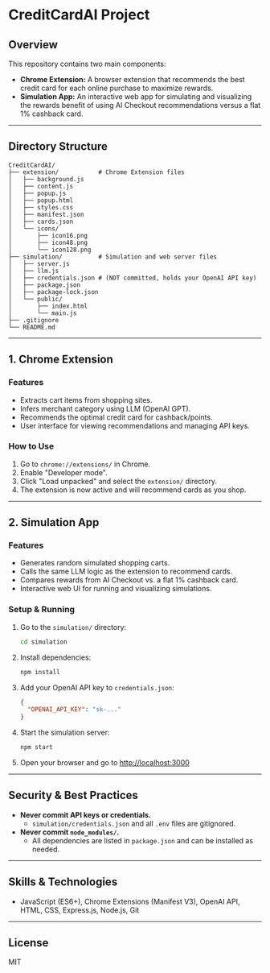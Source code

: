 # CreditCardAI Project

## Overview
This repository contains two main components:
- **Chrome Extension:** A browser extension that recommends the best credit card for each online purchase to maximize rewards.
- **Simulation App:** An interactive web app for simulating and visualizing the rewards benefit of using AI Checkout recommendations versus a flat 1% cashback card.

---

## Directory Structure

```
CreditCardAI/
├── extension/           # Chrome Extension files
│   ├── background.js
│   ├── content.js
│   ├── popup.js
│   ├── popup.html
│   ├── styles.css
│   ├── manifest.json
│   ├── cards.json
│   └── icons/
│       ├── icon16.png
│       ├── icon48.png
│       └── icon128.png
├── simulation/          # Simulation and web server files
│   ├── server.js
│   ├── llm.js
│   ├── credentials.json # (NOT committed, holds your OpenAI API key)
│   ├── package.json
│   ├── package-lock.json
│   └── public/
│       ├── index.html
│       └── main.js
├── .gitignore
└── README.md
```

---

## 1. Chrome Extension

### Features
- Extracts cart items from shopping sites.
- Infers merchant category using LLM (OpenAI GPT).
- Recommends the optimal credit card for cashback/points.
- User interface for viewing recommendations and managing API keys.

### How to Use
1. Go to `chrome://extensions/` in Chrome.
2. Enable "Developer mode".
3. Click "Load unpacked" and select the `extension/` directory.
4. The extension is now active and will recommend cards as you shop.

---

## 2. Simulation App

### Features
- Generates random simulated shopping carts.
- Calls the same LLM logic as the extension to recommend cards.
- Compares rewards from AI Checkout vs. a flat 1% cashback card.
- Interactive web UI for running and visualizing simulations.

### Setup & Running
1. Go to the `simulation/` directory:
   ```sh
   cd simulation
   ```
2. Install dependencies:
   ```sh
   npm install
   ```
3. Add your OpenAI API key to `credentials.json`:
   ```json
   {
     "OPENAI_API_KEY": "sk-..."
   }
   ```
4. Start the simulation server:
   ```sh
   npm start
   ```
5. Open your browser and go to [http://localhost:3000](http://localhost:3000)

---

## Security & Best Practices
- **Never commit API keys or credentials.**
  - `simulation/credentials.json` and all `.env` files are gitignored.
- **Never commit `node_modules/`.**
  - All dependencies are listed in `package.json` and can be installed as needed.

---

## Skills & Technologies
- JavaScript (ES6+), Chrome Extensions (Manifest V3), OpenAI API, HTML, CSS, Express.js, Node.js, Git

---

## License
MIT
